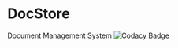 # DocStore
Document Management System
[![Codacy Badge](https://api.codacy.com/project/badge/Grade/cce5a7c8be9a464f8d90d77b3be2314f)](https://www.codacy.com/app/ArjunBhalodiya/DocStore?utm_source=github.com&amp;utm_medium=referral&amp;utm_content=ArjunBhalodiya/DocStore&amp;utm_campaign=Badge_Grade)
